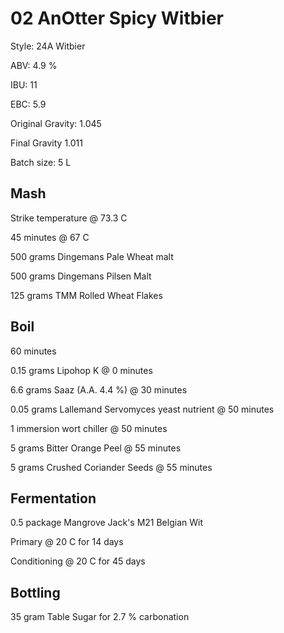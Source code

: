 # 02 AnOtter Spicy Witbier

Style: 24A Witbier

ABV: 4.9 %

IBU: 11

EBC: 5.9

Original Gravity: 1.045

Final Gravity 1.011

Batch size: 5 L


## Mash

Strike temperature @ 73.3 C

45 minutes @ 67 C

500 grams Dingemans Pale Wheat malt

500 grams Dingemans Pilsen Malt

125 grams TMM Rolled Wheat Flakes



## Boil

60 minutes

0.15 grams Lipohop K @ 0 minutes

6.6 grams Saaz (A.A. 4.4 %) @ 30 minutes

0.05 grams Lallemand Servomyces yeast nutrient @ 50 minutes

1 immersion wort chiller @ 50 minutes

5 grams Bitter Orange Peel @ 55 minutes

5 grams Crushed Coriander Seeds @ 55 minutes


## Fermentation

0.5 package Mangrove Jack's M21 Belgian Wit

Primary @ 20 C for 14 days

Conditioning @ 20 C for 45 days


## Bottling

35 gram Table Sugar for 2.7 % carbonation
